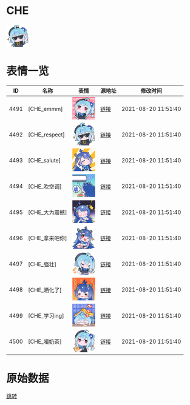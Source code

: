 # CHE

<img src="./cover.png" height="60" alt="cover" />

# 表情一览

|ID|名称|表情|源地址|修改时间|
|----|----|----|----|----|
|4491|[CHE_emmm]|<img src="./pic/004491_%5BCHE_emmm%5D.png" height="60" alt="emmm"/>|[链接](http://i0.hdslb.com/bfs/emote/d7457475105317fd5ea00e4232b7589c95a4c26e.png)|2021-08-20 11:51:40|
|4492|[CHE_respect]|<img src="./pic/004492_%5BCHE_respect%5D.png" height="60" alt="respect"/>|[链接](http://i0.hdslb.com/bfs/emote/6a1c7c43fdf15bf01c004df6e586b36a12b35a77.png)|2021-08-20 11:51:40|
|4493|[CHE_salute]|<img src="./pic/004493_%5BCHE_salute%5D.png" height="60" alt="salute"/>|[链接](http://i0.hdslb.com/bfs/emote/bee7d4a29837b3aa5e2b1164071ebf1ce4ef120c.png)|2021-08-20 11:51:40|
|4494|[CHE_吹空调]|<img src="./pic/004494_%5BCHE_吹空调%5D.png" height="60" alt="吹空调"/>|[链接](http://i0.hdslb.com/bfs/emote/16793fe0412ee28a81b346ebe8477bdfadaa83f1.png)|2021-08-20 11:51:40|
|4495|[CHE_大为震撼]|<img src="./pic/004495_%5BCHE_大为震撼%5D.png" height="60" alt="大为震撼"/>|[链接](http://i0.hdslb.com/bfs/emote/a4155e9b8b164e6f8830dd1f4f0a10fad566a348.png)|2021-08-20 11:51:40|
|4496|[CHE_拿来吧你]|<img src="./pic/004496_%5BCHE_拿来吧你%5D.png" height="60" alt="拿来吧你"/>|[链接](http://i0.hdslb.com/bfs/emote/7d8a648098a15687fa39b0fe743ad6878293d8ad.png)|2021-08-20 11:51:40|
|4497|[CHE_强壮]|<img src="./pic/004497_%5BCHE_强壮%5D.png" height="60" alt="强壮"/>|[链接](http://i0.hdslb.com/bfs/emote/ef1247d942650c1aaa67341a7c42eac085ea614d.png)|2021-08-20 11:51:40|
|4498|[CHE_晒化了]|<img src="./pic/004498_%5BCHE_晒化了%5D.png" height="60" alt="晒化了"/>|[链接](http://i0.hdslb.com/bfs/emote/7ee455efee95296c7998c350afcecbad07efb706.png)|2021-08-20 11:51:40|
|4499|[CHE_学习ing]|<img src="./pic/004499_%5BCHE_学习ing%5D.png" height="60" alt="学习ing"/>|[链接](http://i0.hdslb.com/bfs/emote/b2c0b151aa956efee1a181675856cda63157c36a.png)|2021-08-20 11:51:40|
|4500|[CHE_嘬奶茶]|<img src="./pic/004500_%5BCHE_嘬奶茶%5D.png" height="60" alt="嘬奶茶"/>|[链接](http://i0.hdslb.com/bfs/emote/3c755af50f6a3f1571d05f4681699797e01b1de7.png)|2021-08-20 11:51:40|

# 原始数据

[跳转](./raw.json)

